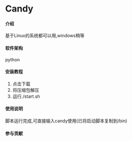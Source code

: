 # Candy

#### 介绍
基于Linux的系统都可以用,windows稍等

#### 软件架构
python


#### 安装教程

1.  点击下载
2.  将压缩包解压
3.  运行./start.sh 

#### 使用说明

脚本运行完成,可直接输入candy使用(已将启动脚本复制到/bin)

#### 参与贡献
